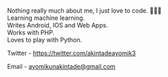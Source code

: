 Nothing really much about me, I just love to code. 👨🏾‍💻<br>
Learning machine learning.<br>
Writes Android, IOS and Web Apps.<br>
Works with PHP.<br>
Loves to play with Python.<br>

Twitter - https://twitter.com/akintadeayomik3 <br>

Email - ayomikunakintade@gmail.com <br>

<!---
WilAy1/WilAy1 is a ✨ special ✨ repository because its `README.md` (this file) appears on your GitHub profile.
You can click the Preview link to take a look at your changes.
--->

